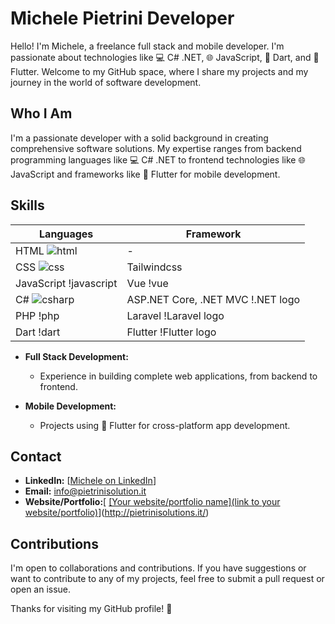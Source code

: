 # Michele Pietrini Developer

Hello! I'm Michele, a freelance full stack and mobile developer. I'm passionate about technologies like 💻 C# .NET, 🌐 JavaScript, 🎯 Dart, and 📱 Flutter. Welcome to my GitHub space, where I share my projects and my journey in the world of software development.

## Who I Am

I'm a passionate developer with a solid background in creating comprehensive software solutions. My expertise ranges from backend programming languages like 💻 C# .NET to frontend technologies like 🌐 JavaScript and frameworks like 📱 Flutter for mobile development.

## Skills 
| Languages | Framework |  
|---|---|
| HTML ![html](https://devicon.dev/#:~:text=https%3A//cdn.jsdelivr.net/gh/devicons/devicon/icons/html5/html5%2Doriginal.svg) | - | 
| CSS ![css](https://cdn.jsdelivr.net/gh/devicons/devicon/icons/css3/css3-original.svg) | Tailwindcss [](https://cdn.jsdelivr.net/gh/devicons/devicon/icons/tailwindcss/tailwindcss-original-wordmark.svg) |
| JavaScript !javascript | Vue !vue |
| C# ![csharp](https://cdn.jsdelivr.net/gh/devicons/devicon/icons/csharp/csharp-original.svg) | ASP.NET Core, .NET MVC !.NET logo|
| PHP !php| Laravel !Laravel logo |  
| Dart !dart | Flutter !Flutter logo |


- **Full Stack Development:**
  - Experience in building complete web applications, from backend to frontend.

- **Mobile Development:**
  - Projects using 📱 Flutter for cross-platform app development.


## Contact

- **LinkedIn:** [[Michele on LinkedIn](https://www.linkedin.com/in/michele-pietrini/)]
- **Email:** info@pietrinisolution.it
- **Website/Portfolio:**[ [[Your website/portfolio name](link to your website/portfolio)](http://pietrinisolutions.it/)](http://pietrinisolutions.it/)

## Contributions

I'm open to collaborations and contributions. If you have suggestions or want to contribute to any of my projects, feel free to submit a pull request or open an issue.

Thanks for visiting my GitHub profile! 🚀
